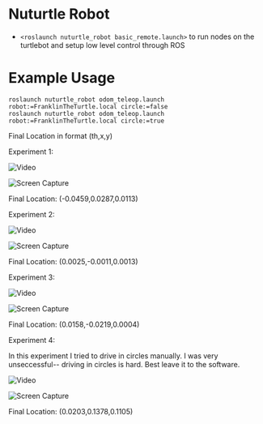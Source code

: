 # Nuturtle Robot
* `<roslaunch nuturtle_robot basic_remote.launch>` to run nodes on the turtlebot
and setup low level control through ROS
# Example Usage
```
roslaunch nuturtle_robot odom_teleop.launch robot:=FranklinTheTurtle.local circle:=false
roslaunch nuturtle_robot odom_teleop.launch robot:=FranklinTheTurtle.local circle:=true
```

Final Location in format (th,x,y)

Experiment 1:

![Video](https://drive.google.com/uc?export=view&id=1KDQdL42oxz6DSxhZ3_OX4sjWGxMZu_dl)

![Screen Capture](https://drive.google.com/uc?export=view&id=1U-PW0LDYVcQC6YnxOTa1a93SxeG1S2ds)


Final Location: (-0.0459,0.0287,0.0113)


Experiment 2:

![Video](https://drive.google.com/uc?export=view&id=1L2w76aoJRhgfUcVFXyzWBRBePrsNfkvL)

![Screen Capture](https://drive.google.com/uc?export=view&id=1RcUBjRK_J_VyxNtB4ZMG0LOEKA5v0ss7)

Final Location: (0.0025,-0.0011,0.0013)


Experiment 3:

![Video](https://drive.google.com/uc?export=view&id=17JNR4s0pC8VR8kCKUkX7Bvw5-gIqXRyo)

![Screen Capture](https://drive.google.com/uc?export=view&id=17JNR4s0pC8VR8kCKUkX7Bvw5-gIqXRyo)

Final Location: (0.0158,-0.0219,0.0004)


Experiment 4:

In this experiment I tried to drive in circles manually. I was very unseccessful-- driving in circles is hard.
Best leave it to the software.

![Video](https://drive.google.com/uc?export=view&id=1e6_uEF-2goA1eQsf5_WwahHlRK5Qhz2Y)

![Screen Capture](https://drive.google.com/uc?export=view&id=1Jnu0Mzg6Y9QURchKUGiaHaDI5FIF9TyQ)

Final Location: (0.0203,0.1378,0.1105)
